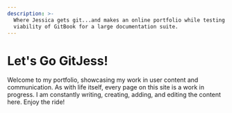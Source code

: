 ```yaml
---
description: >-
  Where Jessica gets git...and makes an online portfolio while testing out the
  viability of GitBook for a large documentation suite.
---
```


# Let's Go GitJess!

Welcome to my portfolio, showcasing my work in user content and communication. As with life itself, every page on this site is a work in progress. I am constantly writing, creating, adding, and editing the content here. Enjoy the ride!

